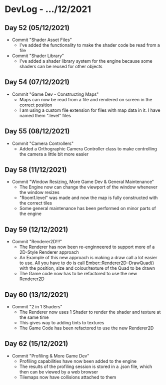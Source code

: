 # DevLog - .../12/2021

## Day 52 (05/12/2021)
- Commit "Shader Asset Files"
    - I've added the functionality to make the shader code be read from a file
- Commit "Shader Library"
    - I've added a shader library system for the engine because some shaders can be reused for other objects
    
## Day 54 (07/12/2021)
- Commit "Game Dev - Constructing Maps"
    - Maps can now be read from a file and rendered on screen in the correct position
    - I am using a custom file extension for files with map data in it. I have named them ".level" files

## Day 55 (08/12/2021)
- Commit "Camera Controllers"
    - Added a Orthographic Camera Controller class to make controlling the camera a little bit more easier

## Day 58 (11/12/2021)
- Commit "Window Resizing, More Game Dev & General Maintenance"
    - The Engine now can change the viewport of the window whenever the window resizes
    - "Room1.level" was made and now the map is fully constructed with the correct tiles
    - Some general maintenance has been performed on minor parts of the engine

## Day 59 (12/12/2021)
- Commit "Renderer2D!!!"
    - The Renderer has now been re-enginneered to support more of a 2D-Style Renderer approach
    - An Example of this new approach is making a draw call a lot easier to use. All you have to do is call Ember::Renderer2D::DrawQuad() with the position, size and colour/texture of the Quad to be drawn
    - The Game code now has to be refactored to use the new Renderer2D

## Day 60 (13/12/2021)
- Commit "2 in 1 Shaders"
    - The Renderer now uses 1 Shader to render the shader and texture at the same time
    - This gives way to adding tints to textures
    - The Game Code has been refactored to use the new Renderer2D

## Day 62 (15/12/2021)
- Commit "Profiling & More Game Dev"
    - Profiling capabilities have now been added to the engine
    - The results of the profiling session is stored in a .json file, which then can be viewed by a web browser
    - Tilemaps now have collisions attached to them
